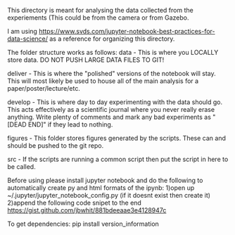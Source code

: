 This directory is meant for analysing the data collected from the experiements (This could be from the camera or from Gazebo.

I am using https://www.svds.com/jupyter-notebook-best-practices-for-data-science/ as a reference for organizing this directory.

The folder structure works as follows:
data - This is where you LOCALLY store data. DO NOT PUSH LARGE DATA FILES TO GIT!

deliver - This is where the "polished" versions of the notebook will stay. This will most likely be used to house all of the main analysis for a paper/poster/lecture/etc.

develop - This is where day to day experimenting with the data should go. This acts effectively as a scientific journal where you never really erase anything. Write plenty of comments and mark any bad experiments as "[DEAD END]" if they lead to nothing.

figures - This folder stores figures generated by the scripts. These can and should be pushed to the git repo.

src - If the scripts are running a common script then put the script in here to be called.


Before using please install jupyter notebook and do the following to automatically create py and html formats of the ipynb:
1)open up ~/.jupyter/jupyter_notebook_config.py (if it doesnt exist then create it)
2)append the following code snipet to the end https://gist.github.com/jbwhit/881bdeeaae3e4128947c

To get dependencies:
pip install version_information

